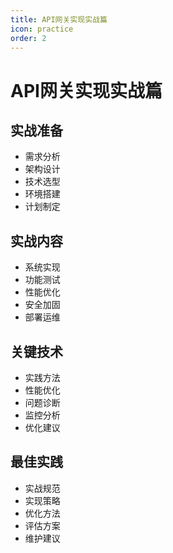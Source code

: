 ```yaml
---
title: API网关实现实战篇
icon: practice
order: 2
---
```


# API网关实现实战篇

## 实战准备
- 需求分析
- 架构设计
- 技术选型
- 环境搭建
- 计划制定

## 实战内容
- 系统实现
- 功能测试
- 性能优化
- 安全加固
- 部署运维

## 关键技术
- 实践方法
- 性能优化
- 问题诊断
- 监控分析
- 优化建议

## 最佳实践
- 实战规范
- 实现策略
- 优化方法
- 评估方案
- 维护建议
